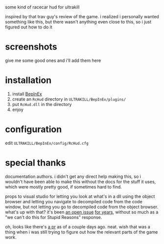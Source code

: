 some kind of racecar hud for ultrakill

inspired by that trav guy's review of the game.
i realized i personally wanted something like this, but there wasn't anything even close to this, so i just figured out how to do it

# screenshots
give me some good ones and i'll add them here

# installation
1. install [BepInEx](https://github.com/BepInEx/BepInEx)
2. create an `RcHud` directory in `ULTRAKILL/BepInEx/plugins/`
3. put `RcHud.dll` in the directory
4. enjoy

# configuration
edit `ULTRAKILL/BepInEx/config/RcHud.cfg`

# special thanks
documentation authors.
i didn't get any direct help making this, so i wouldn't have been able to make this without the docs for the stuff it uses, which were mostly pretty good, if sometimes hard to find.

props to visual studio for letting you look at what's in a dll using the object browser and letting you navigate to decompiled code from the code window, but not letting you go to decompiled code from the object browser.
what's up with that? it's been [an open issue](https://github.com/dotnet/roslyn/issues/36120) [for years](https://developercommunity.visualstudio.com/content/problem/589562/support-go-to-definition-in-object-browser-for-imp.html), without so much as a "we can't do this for Stupid Reasons" response.

oh, looks like there's [a pr](https://github.com/dotnet/roslyn/pull/66026) as of a couple days ago. neat.
wish that was a thing when i was still trying to figure out how the relevant parts of the game work.